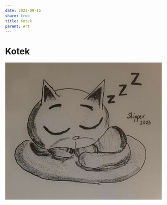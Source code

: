 ```yaml
---
date: 2023-09-16
share: true
title: Kotek
parent: Art
---
```



# Kotek

![cat.jpg](../WebPage/art/art-assets/cat.jpg)